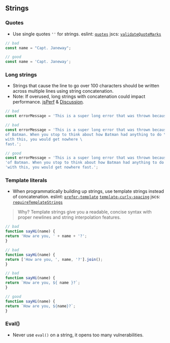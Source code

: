 ## Strings

### Quotes
- Use single quotes `''` for strings. eslint: [`quotes`](http://eslint.org/docs/rules/quotes.html) jscs: [`validateQuoteMarks`](http://jscs.info/rule/validateQuoteMarks)

```typescript
// bad
const name = "Capt. Janeway";

// good
const name = 'Capt. Janeway';
```

### Long strings
- Strings that cause the line to go over 100 characters should be written across multiple lines using string concatenation.
- Note: If overused, long strings with concatenation could impact performance. [jsPerf](http://jsperf.com/ya-string-concat) & [Discussion](https://github.com/airbnb/javascript/issues/40).

```typescript
// bad
const errorMessage = 'This is a super long error that was thrown because of Batman. When you stop to think about how Batman had anything to do with this, you would get nowhere fast.';

// bad
const errorMessage = 'This is a super long error that was thrown because \
of Batman. When you stop to think about how Batman had anything to do \
with this, you would get nowhere \
fast.';

// good
const errorMessage = 'This is a super long error that was thrown because ' +
'of Batman. When you stop to think about how Batman had anything to do ' +
'with this, you would get nowhere fast.';
```

### Template literals
<a name="es6-template-literals"></a>
- When programmatically building up strings, use template strings instead of concatenation. eslint: [`prefer-template`](http://eslint.org/docs/rules/prefer-template.html) [`template-curly-spacing`](http://eslint.org/docs/rules/template-curly-spacing) jscs: [`requireTemplateStrings`](http://jscs.info/rule/requireTemplateStrings)

> Why? Template strings give you a readable, concise syntax with proper newlines and string interpolation features.

```typescript
// bad
function sayHi(name) {
return 'How are you, ' + name + '?';
}

// bad
function sayHi(name) {
return ['How are you, ', name, '?'].join();
}

// bad
function sayHi(name) {
return `How are you, ${ name }?`;
}

// good
function sayHi(name) {
return `How are you, ${name}?`;
}
```

### Eval()
- Never use `eval()` on a string, it opens too many vulnerabilities.
